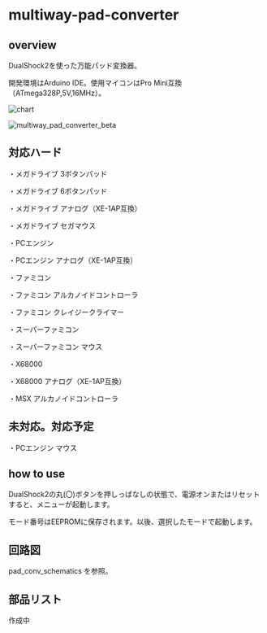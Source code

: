 # multiway-pad-converter

## overview

DualShock2を使った万能パッド変換器。

開発環境はArduino IDE。使用マイコンはPro Mini互換（ATmega328P,5V,16MHz）。

![chart](https://user-images.githubusercontent.com/5597377/174469409-51839756-9196-42b9-89b2-ea5085d715d5.png)

![multiway_pad_converter_beta](https://user-images.githubusercontent.com/5597377/174503133-65779209-de5d-49ed-879a-056d9470c409.jpg)

## 対応ハード

・メガドライブ 3ボタンパッド

・メガドライブ 6ボタンパッド

・メガドライブ アナログ（XE-1AP互換）

・メガドライブ セガマウス

・PCエンジン

・PCエンジン アナログ（XE-1AP互換）

・ファミコン

・ファミコン アルカノイドコントローラ

・ファミコン クレイジークライマー

・スーパーファミコン

・スーパーファミコン マウス

・X68000

・X68000 アナログ（XE-1AP互換）
 
・MSX アルカノイドコントローラ


## 未対応。対応予定

・PCエンジン マウス

## how to use

DualShock2の丸(〇)ボタンを押しっぱなしの状態で、電源オンまたはリセットすると、メニューが起動します。

モード番号はEEPROMに保存されます。以後、選択したモードで起動します。

## 回路図

pad_conv_schematics を参照。

## 部品リスト

作成中
